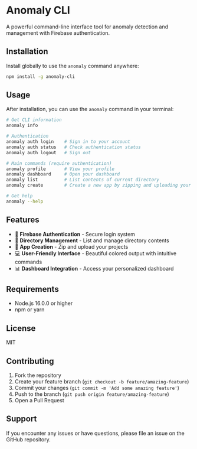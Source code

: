 # Anomaly CLI

A powerful command-line interface tool for anomaly detection and management with Firebase authentication.

## Installation

Install globally to use the `anomaly` command anywhere:

```bash
npm install -g anomaly-cli
```

## Usage

After installation, you can use the `anomaly` command in your terminal:

```bash
# Get CLI information
anomaly info

# Authentication
anomaly auth login    # Sign in to your account
anomaly auth status   # Check authentication status
anomaly auth logout   # Sign out

# Main commands (require authentication)
anomaly profile       # View your profile
anomaly dashboard     # Open your dashboard
anomaly list          # List contents of current directory
anomaly create        # Create a new app by zipping and uploading your project

# Get help
anomaly --help
```

## Features

- 🔐 **Firebase Authentication** - Secure login system
- 📁 **Directory Management** - List and manage directory contents
- 🚀 **App Creation** - Zip and upload your projects
- 💻 **User-Friendly Interface** - Beautiful colored output with intuitive commands
- 📊 **Dashboard Integration** - Access your personalized dashboard

## Requirements

- Node.js 16.0.0 or higher
- npm or yarn

## License

MIT

## Contributing

1. Fork the repository
2. Create your feature branch (`git checkout -b feature/amazing-feature`)
3. Commit your changes (`git commit -m 'Add some amazing feature'`)
4. Push to the branch (`git push origin feature/amazing-feature`)
5. Open a Pull Request

## Support

If you encounter any issues or have questions, please file an issue on the GitHub repository.
